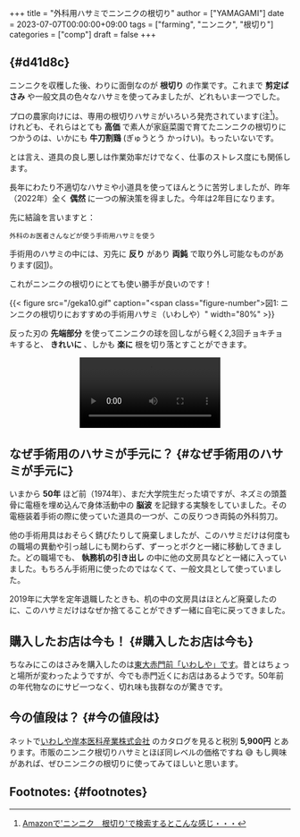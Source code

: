 +++
title = "外科用ハサミでニンニクの根切り"
author = ["YAMAGAMI"]
date = 2023-07-07T00:00:00+09:00
tags = ["farming", "ニンニク", "根切り"]
categories = ["comp"]
draft = false
+++

##  {#d41d8c}

ニンニクを収穫した後、わりに面倒なのが **根切り** の作業です。これまで **剪定ばさみ** や一般文具の色々なハサミを使ってみましたが、どれもいま一つでした。

プロの農家向けには、専用の根切りハサミがいろいろ発売されています(注[^fn:1])。けれども、それらはとても **高価** で素人が家庭菜園で育てたニンニクの根切りにつかうのは、いかにも **牛刀割鶏** (ぎゅうとう かっけい)。もったいないです。

とは言え、道具の良し悪しは作業効率だけでなく、仕事のストレス度にも関係します。

長年にわたり不適切なハサミや小道具を使ってほんとうに苦労しましたが、昨年（2022年）全く **偶然** に一つの解決策を得ました。今年は2年目になります。

先に結論を言いますと：

```text
外科のお医者さんなどが使う手術用ハサミを使う
```

手術用のハサミの中には、刃先に **反り** があり **両鈍** で取り外し可能なものがあります(図[1](#figure--hasami))。

これがニンニクの根切りにとても使い勝手が良いのです！

<a id="figure--hasami"></a>

{{< figure src="/geka10.gif" caption="<span class=\"figure-number\">&#22259;1:  </span>ニンニクの根切りにおすすめの手術用ハサミ（いわしや）" width="80%" >}}

反った刃の **先端部分** を使ってニンニクの球を回しながら軽く2,3回チョキチョキすると、 **きれいに** 、しかも **楽に** 根を切り落とすことができます。

<div align=center>
<video controls src="https://dl.dropboxusercontent.com/s/5nyi29cqwelidtw/garlic%
E6%A0%B9%E5%88%87_20230706.mov" alt="" width=50%></div>


## なぜ手術用のハサミが手元に？ {#なぜ手術用のハサミが手元に}

いまから **50年** ほど前（1974年）、まだ大学院生だった頃ですが、ネズミの頭蓋骨に電極を埋め込んで身体活動中の **脳波** を記録する実験をしていました。その電極装着手術の際に使っていた道具の一つが、この反りつき両鈍の外科剪刀。

他の手術用具はおそらく錆びたりして廃棄しましたが、このハサミだけは何度もの職場の異動や引っ越しにも関わらず、ずーっとボクと一緒に移動してきました。どの職場でも、 **執務机の引き出し** の中に他の文房具などと一緒に入っていました。もちろん手術用に使ったのではなくて、一般文具として使っていました。

2019年に大学を定年退職したときも、机の中の文房具はほとんど廃棄したのに、このハサミだけはなぜか捨てることができず一緒に自宅に戻ってきました。


## 購入したお店は今も！ {#購入したお店は今も}

ちなみにこのはさみを購入したのは[東大赤門前「いわしや」です](http://www.iwashiya-jp.com/products/detail.php?product_id=13)。昔とはちょっと場所が変わったようですが、今でも赤門近くにお店はあるようです。50年前の年代物なのにサビ一つなく、切れ味も抜群なのが驚きです。


## 今の値段は？ {#今の値段は}

ネットで[いわしや岸本医科産業株式会社](https://www.ufer.jp/Order/hasamipages/geka14h-rd_005.html) のカタログを見ると税別 **5,900円** とあります。市販のニンニク根切りハサミとほぼ同レベルの価格ですね &#128517;
もし興味があれば、ぜひニンニクの根切りに使ってみてほしいと思います。


## Footnotes: {#footnotes}

[^fn:1]: [Amazonで'ニンニク　根切り'で検索するとこんな感じ・・・](https://www.amazon.co.jp/s?k=%E3%83%8B%E3%83%B3%E3%83%8B%E3%82%AF+%E6%A0%B9%E5%88%87%E3%82%8A&__mk_ja_JP=%E3%82%AB%E3%82%BF%E3%82%AB%E3%83%8A&ref=nb_sb_noss_1)
